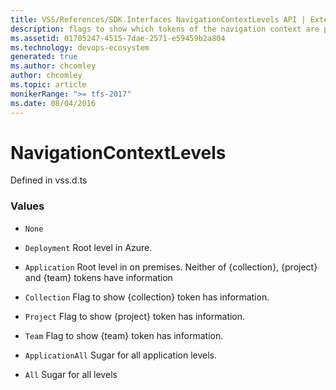 ```yaml
---
title: VSS/References/SDK.Interfaces NavigationContextLevels API | Extensions for Azure DevOps Services
description: flags to show which tokens of the navigation context are present in the current request url. the request url&#x27;s context part are formed like http://server:port[/{collection}[/{project}[/{team}]]][/_admin]/_{controller}/{action} The tokens {collection}, {project} and {team} are navigation level tokens whereas _admin segment is a switch to show admin areas of the site.
ms.assetid: 01705247-4515-7dae-2571-e59459b2a804
ms.technology: devops-ecosystem
generated: true
ms.author: chcomley
author: chcomley
ms.topic: article
monikerRange: ">= tfs-2017"
ms.date: 08/04/2016
---
```


# NavigationContextLevels

Defined in vss.d.ts

### Values

- `None`

- `Deployment` Root level in Azure.

- `Application` Root level in on premises. Neither of {collection}, {project} and {team} tokens have information

- `Collection` Flag to show {collection} token has information.

- `Project` Flag to show {project} token has information.

- `Team` Flag to show {team} token has information.

- `ApplicationAll` Sugar for all application levels.

- `All` Sugar for all levels
